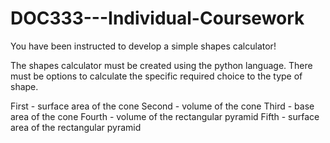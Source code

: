 # DOC333---Individual-Coursework
You have been instructed to develop a simple shapes calculator!

The shapes calculator must be created using the python language. There must be options to calculate the specific required choice to the type of shape. 

First - surface area of the cone 
Second - volume of the cone
Third - base area of the cone
Fourth - volume of the rectangular pyramid
Fifth - surface area of the rectangular pyramid

